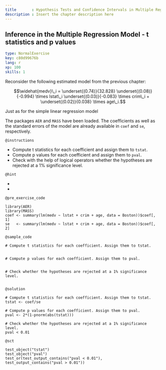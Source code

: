 ```yaml
---
title       : Hypothesis Tests and Confidence Intervals in Multiple Regression
description : Insert the chapter description here
---
```

## Inference in the Multiple Regression Model - t statistics and p values

```yaml
type: NormalExercise
key: c80d99676b
lang: r
xp: 100
skills: 1
```

Reconsider the following estimated model from the previous chapter:

$$\widehat{medv}\_i = \underset{(0.74)}{32.828} \underset{(0.08)}{-0.994} \times lstat\_i \underset{(0.03)}{-0.083} \times crim\_i + \underset{(0.02)}{0.038} \times age\_i.$$

Just as for the simple linear regression model

The packages `AER` and `MASS` have been loaded. The coefficients as well as the standard errors of the model are already available in `coef` and `se`, respectively.

`@instructions`

- Compute t statistics for each coefficient and assign them to `tstat`.
- Compute p values for each coefficient and assign them to `pval`.
- Check with the help of logical operators whether the hypotheses are rejected at a 1% significance level.

`@hint`

- 
- 

`@pre_exercise_code`
```{r}
library(AER)
library(MASS)
coef <- summary(lm(medv ~ lstat + crim + age, data = Boston))$coef[, 1]
se   <- summary(lm(medv ~ lstat + crim + age, data = Boston))$coef[, 2]
```

`@sample_code`
```{r}
# Compute t statistics for each coefficient. Assign them to tstat.


# Compute p values for each coefficient. Assign them to pval.


# Check whether the hypotheses are rejected at a 1% significance level.


```

`@solution`
```{r}
# Compute t statistics for each coefficient. Assign them to tstat.
tstat <- coef/se

# Compute p values for each coefficient. Assign them to pval.
pval <- 2*(1-pnorm(abs(tstat)))

# Check whether the hypotheses are rejected at a 1% significance level.
pval < 0.01

```

`@sct`
```{r}
test_object("tstat")
test_object("pval")
test_or(test_output_contains("pval < 0.01"), test_output_contains("pval > 0.01"))
```
